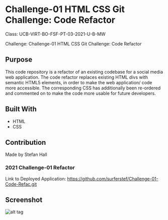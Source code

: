 # Challenge-01 HTML CSS Git Challenge: Code Refactor

Class: UCB-VIRT-BO-FSF-PT-03-2021-U-B-MW

Challenge: Challenge-01 HTML CSS Git Challenge: Code Refactor

## Purpose

This code repository is a refactor of an existing codebase for a social media web application. The code refactor replaces existing HTML divs with semantic HTML5 elements, in order to make the web application/ code more accessible. The corresponding CSS has additionally been re-ordered and commented on to make the code more usable for future developers.

## Built With
* HTML
* CSS

## Contribution
Made by Stefan Hall

### 2021 Challenge-01 Refactor

Link to Deployed Application: https://github.com/surferstef/Challenge-01-Code-Refac.git


## Screenshot
![alt tag](README_sreenshot.png "Screenshot of Application")